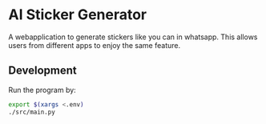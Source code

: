 # AI Sticker Generator

A webapplication to generate stickers like you can in whatsapp. 
This allows users from different apps to enjoy the same feature.

## Development

Run the program by:
```bash
export $(xargs <.env)
./src/main.py

